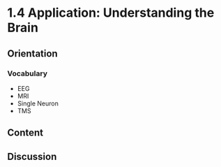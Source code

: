 # 1.4 Application: Understanding the Brain

## Orientation

### Vocabulary

* EEG
* MRI
* Single Neuron
* TMS

## Content

## Discussion
